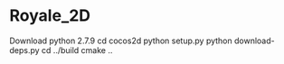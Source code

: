 # Royale_2D
Download python 2.7.9
cd cocos2d
python setup.py
python download-deps.py
cd ../build
cmake ..

